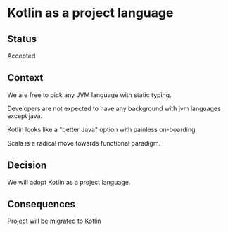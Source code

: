 # Kotlin as a project language 

## Status

Accepted

## Context 

We are free to pick any JVM language with static typing.

Developers are not expected to have any background with jvm languages except java.

Kotlin looks like a "better Java" option with painless on-boarding. 

Scala is a radical move towards functional paradigm.   

## Decision 

We will adopt Kotlin as a project language.

## Consequences  

Project will be migrated to Kotlin  